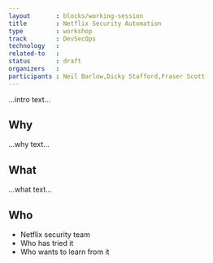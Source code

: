 ```yaml
---
layout       : blocks/working-session
title        : Netflix Security Automation
type         : workshop
track        : DevSecOps
technology   :
related-to   :
status       : draft
organizers   :
participants : Neil Barlow,Dicky Stafford,Fraser Scott
---
```


...intro text...

## Why

...why text...

## What

...what text...

## Who

 - Netflix security team
 - Who has tried it
 - Who wants to learn from it
